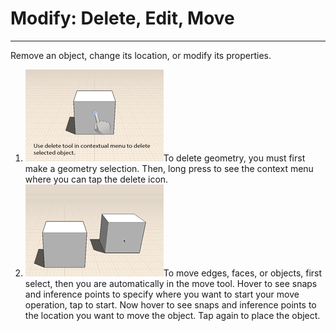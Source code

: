 # Modify: Delete, Edit, Move

----

Remove an object, change its location, or modify its properties.

1. ![](Images/GUID-4269CD12-E76F-4FB4-B300-C8E96A64C3B4-low.gif)To delete geometry, you must first make a geometry selection. Then, long press to see the context menu where you can tap the delete icon.
2. ![](Images/GUID-0111403A-8436-450E-B855-54439B293375-low.gif)To move edges, faces, or objects, first select, then you are automatically in the move tool. Hover to see snaps and inference points to specify where you want to start your move operation, tap to start. Now hover to see snaps and inference points to the location you want to move the object. Tap again to place the object.
